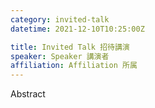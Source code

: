 ```yaml
---
category: invited-talk
datetime: 2021-12-10T10:25:00Z

title: Invited Talk 招待講演
speaker: Speaker 講演者
affiliation: Affiliation 所属
---
```


Abstract
